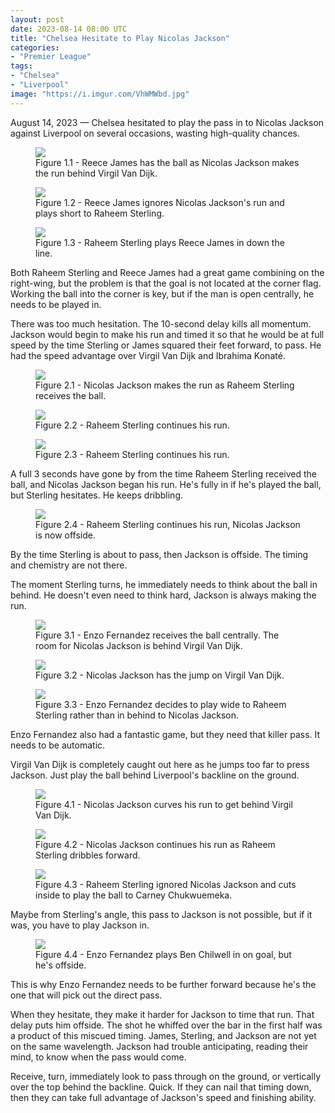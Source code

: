 ```yaml
---
layout: post
date: 2023-08-14 08:00 UTC
title: "Chelsea Hesitate to Play Nicolas Jackson"
categories:
- "Premier League"
tags:
- "Chelsea"
- "Liverpool"
image: "https://i.imgur.com/VhWMWbd.jpg"
---
```


August 14, 2023 — Chelsea hesitated to play the pass in to Nicolas Jackson against Liverpool on several occasions, wasting high-quality chances. 

<!---more--->

<figure>
    <img src="https://i.imgur.com/K6TED8R.jpg">
    <figcaption>Figure 1.1 - Reece James has the ball as Nicolas Jackson makes the run  behind Virgil Van Dijk.</figcaption>
</figure> 

<figure>
    <img src="https://i.imgur.com/G3Pb1tX.jpg">
    <figcaption>Figure 1.2 - Reece James ignores Nicolas Jackson's run and plays short to Raheem Sterling.</figcaption>
</figure> 

<figure>
    <img src="https://i.imgur.com/knNd1qk.jpg">
    <figcaption>Figure 1.3 - Raheem Sterling plays Reece James in down the line.</figcaption>
</figure> 

Both Raheem Sterling and Reece James had a great game combining on the right-wing, but the problem is that the goal is not located at the corner flag. Working the ball into the corner is key, but if the man is open centrally, he needs to be played in. 

There was too much hesitation. The 10-second delay kills all momentum. Jackson would begin to make his run and timed it so that he would be at full speed by the time Sterling or James squared their feet forward, to pass. He had the speed advantage over Virgil Van Dijk and Ibrahima Konaté. 

<figure>
    <img src="https://i.imgur.com/RuUBDf9.jpg">
    <figcaption>Figure 2.1 - Nicolas Jackson makes the run as Raheem Sterling receives the ball.</figcaption>
</figure> 

<figure>
    <img src="https://i.imgur.com/VhWMWbd.jpg">
    <figcaption>Figure 2.2 - Raheem Sterling continues his run.</figcaption>
</figure> 

<figure>
    <img src="https://i.imgur.com/dah5mpE.jpg">
    <figcaption>Figure 2.3 - Raheem Sterling continues his run.</figcaption>
</figure> 

A full 3 seconds have gone by from the time Raheem Sterling received the ball, and Nicolas Jackson began his run. He's fully in if he's played the ball, but Sterling hesitates. He keeps dribbling. 

<figure>
    <img src="https://i.imgur.com/odUbYJg.jpg">
    <figcaption>Figure 2.4 - Raheem Sterling continues his run, Nicolas Jackson is now offside.</figcaption>
</figure> 

By the time Sterling is about to pass, then Jackson is offside. The timing and chemistry are not there. 

The moment Sterling turns, he immediately needs to think about the ball in behind. He doesn't even need to think hard, Jackson is always making the run. 

<figure>
    <img src="https://i.imgur.com/TxJIsTa.jpg">
    <figcaption>Figure 3.1 - Enzo Fernandez receives the ball centrally. The room for Nicolas Jackson is behind Virgil Van Dijk.</figcaption>
</figure> 

<figure>
    <img src="https://i.imgur.com/vaGDC8H.jpg">
    <figcaption>Figure 3.2 - Nicolas Jackson has the jump on Virgil Van Dijk.</figcaption>
</figure> 

<figure>
    <img src="https://i.imgur.com/2VygNUJ.jpg">
    <figcaption>Figure 3.3 - Enzo Fernandez decides to play wide to Raheem Sterling rather than in behind to Nicolas Jackson.</figcaption>
</figure> 

Enzo Fernandez also had a fantastic game, but they need that killer pass. It needs to be automatic. 

Virgil Van Dijk is completely caught out here as he jumps too far to press Jackson. Just play the ball behind Liverpool's backline on the ground. 

<figure>
    <img src="https://i.imgur.com/FPdcOZO.jpg">
    <figcaption>Figure 4.1 - Nicolas Jackson curves his run to get behind Virgil Van Dijk.</figcaption>
</figure> 

<figure>
    <img src="https://i.imgur.com/f7Fvur6.jpg">
    <figcaption>Figure 4.2 - Nicolas Jackson continues his run as Raheem Sterling dribbles forward.</figcaption>
</figure> 

<figure>
    <img src="https://i.imgur.com/bRPMFcr.jpg">
    <figcaption>Figure 4.3 - Raheem Sterling ignored Nicolas Jackson and cuts inside to play the ball to Carney Chukwuemeka.</figcaption>
</figure> 

Maybe from Sterling's angle, this pass to Jackson is not possible, but if it was, you have to play Jackson in. 

<figure>
    <img src="https://i.imgur.com/fya6XuB.jpg">
    <figcaption>Figure 4.4 - Enzo Fernandez plays Ben Chilwell in on goal, but he's offside.</figcaption>
</figure> 

This is why Enzo Fernandez needs to be further forward because he's the one that will pick out the direct pass. 

When they hesitate, they make it harder for Jackson to time that run. That delay puts him offside. The shot he whiffed over the bar in the first half was a product of this miscued timing. James, Sterling, and Jackson are not yet on the same wavelength. Jackson had trouble anticipating, reading their mind, to know when the pass would come. 

Receive, turn, immediately look to pass through on the ground, or vertically over the top behind the backline. Quick. If they can nail that timing down, then they can take full advantage of Jackson's speed and finishing ability.
